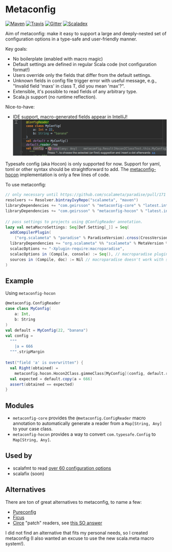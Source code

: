 # Metaconfig

[![Maven](https://img.shields.io/maven-central/v/com.geirsson/metaconfig_2.12.svg?label=maven)](http://search.maven.org/#search%7Cga%7C1%7Ca%3A%22metaconfig-core_2.12%22)
[![Travis](https://travis-ci.org/olafurpg/metaconfig.svg?branch=master)](https://travis-ci.org/olafurpg/metaconfig)
[![Gitter](https://badges.gitter.im/Join%20Chat.svg)](https://gitter.im/metaconfig/Lobby)
[![Scaladex](https://index.scala-lang.org/olafurpg/metaconfix/metaconfig-core/latest.svg)](https://index.scala-lang.org/olafurpg/metaconfig/metaconfig-core) 

Aim of metaconfig: make it easy to support a large and deeply-nested set of
configuration options in a type-safe and user-friendly manner.

Key goals:
- No boilerplate (enabled with macro magic)
- Default settings are defined in regular Scala code (not configuration format!)
- Users override only the fields that differ from the default settings.
- Unknown fields in config file trigger error with useful message, e.g., "Invalid field 'maxs' in class T, did you mean 'max'?".
- Extensible, it's possible to read fields of any arbitrary type.
- Scala.js support (no runtime reflection).

Nice-to-have:

- IDE support, macro-generated fields appear in IntelliJ! ![IntelliJ autocompletion](project/intellij.png)

Typesafe config (aka Hocon) is only supported for now.
Support for yaml, toml or other syntax should be straightforward to add.
The [metaconfig-hocon](https://github.com/olafurpg/metaconfig/blob/1d75ecb43a577a87e06682053d59e9dd9f5693cd/metaconfig-hocon/src/main/scala/metaconfig/hocon/Hocon2Class.scala)
implementation is only a few lines of code.

To use metaconfig:
```scala
// only necessary until https://github.com/scalameta/paradise/pull/171 is merged and scala.meta 1.6 is released
resolvers += Resolver.bintrayIvyRepo("scalameta", "maven")
libraryDependencies += "com.geirsson" % "metaconfig-core" % "latest.integration"
libraryDependencies += "com.geirsson" % "metaconfig-hocon" % "latest.integration"

// pass settings to projects using @ConfigReader annotation.
lazy val metaMacroSettings: Seq[Def.Setting[_]] = Seq(
  addCompilerPlugin(
    ("org.scalameta" % "paradise" % ParadiseVersion).cross(CrossVersion.full)),
  libraryDependencies += "org.scalameta" %% "scalameta" % MetaVersion % Provided,
  scalacOptions += "-Xplugin-require:macroparadise",
  scalacOptions in (Compile, console) := Seq(), // macroparadise plugin doesn't work in repl yet.
  sources in (Compile, doc) := Nil // macroparadise doesn't work with scaladoc yet.
)
```

## Example

Using `metaconfig-hocon`
```scala
@metaconfig.ConfigReader
case class MyConfig(
    a: Int,
    b: String
)
val default = MyConfig(22, "banana")
val config =
  """
    |a = 666
  """.stripMargin

test("field 'a' is overwritten") {
  val Right(obtained) =
    metaconfig.hocon.Hocon2Class.gimmeClass[MyConfig](config, default.reader)
  val expected = default.copy(a = 666)
  assert(obtained == expected)
}
```

## Modules

- `metaconfig-core` provides the `@metaconfig.ConfigReader` macro annotation to automatically generate a reader from a `Map[String, Any]` to your case class.
- `metaconfig-hocon` provides a way to convert `com.typesafe.Config` to `Map[String, Any]`.

## Used by

* scalafmt to read [over 60 configuration options](https://olafurpg.github.io/scalafmt/#Other)
* scalafix (soon)

## Alternatives

There are ton of great alternatives to metaconfig, to name a few:

- [Pureconfig](https://github.com/melrief/pureconfig)
- [Ficus](https://github.com/iheartradio/ficus)
- [Circe](https://github.com/circe/circe) "patch" readers, see [this SO answer](http://stackoverflow.com/a/39639397/1469245)

I did not find an alternative that fits my personal needs, so I created metaconfig
(I also wanted an excuse to use the new scala.meta macro system!).

